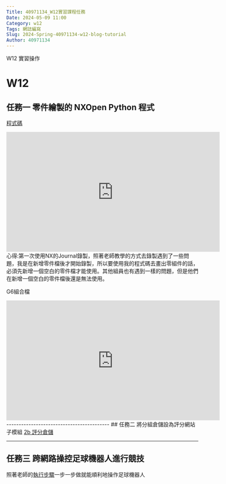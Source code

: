 ```yaml
---
Title: 40971134_W12實習課程任務
Date: 2024-05-09 11:00
Category: w12
Tags: 網誌編寫
Slug: 2024-Spring-40971134-w12-blog-tutorial
Author: 40971134
---
```


W12 實習操作

<!-- PELICAN_END_SUMMARY -->

# W12
## 任務一 零件繪製的 NXOpen Python 程式

<a href="https://1drv.ms/u/c/9683d19a89b0dec7/EQ3uut8aASNBiLgEmOqMlGcBSDsAfEdxBvt5oV0dq4nIfg?e=Zttayc">程式碼</a>

<iframe width="560" height="315" src="https://www.youtube.com/embed/S59-H1dsvsA?si=hFiawOA22V2-lCCY" title="YouTube video player" frameborder="0" allow="accelerometer; autoplay; clipboard-write; encrypted-media; gyroscope; picture-in-picture; web-share" referrerpolicy="strict-origin-when-cross-origin" allowfullscreen></iframe>
心得:第一次使用NX的Journal錄製，照著老師教學的方式去錄製遇到了一些問題，我是在新增零件檔後才開始錄製，所以要使用我的程式碼去畫出零組件的話，必須先新增一個空白的零件檔才能使用。其他組員也有遇到一樣的問題，但是他們在新增一個空白的零件檔後還是無法使用。

G6組合檔
<iframe width="560" height="315" src="https://www.youtube.com/embed/C8r7BLFx0o4?si=laqAxjctSFW4rMbO" title="YouTube video player" frameborder="0" allow="accelerometer; autoplay; clipboard-write; encrypted-media; gyroscope; picture-in-picture; web-share" referrerpolicy="strict-origin-when-cross-origin" allowfullscreen></iframe>
------------------------------------------
## 任務二 將分組倉儲設為評分網站子模組
<a href="https://github.com/mdecd2024/2bstud-2bsite">2b 評分倉儲</a>

------------------------------------------
## 任務三 跨網路操控足球機器人進行競技
照著老師的<a href="https://mde.tw/cd2024/blog/2024-cd-w12-practice.html">執行步驟</a>一步一步做就能順利地操作足球機器人